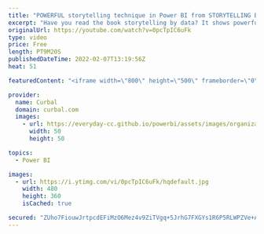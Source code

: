 ```yaml
---
title: "POWERFUL storytelling technique in Power BI from STORYTELLING BY DATA book"
excerpt: "Have you read the book storytelling by data? It shows powerful techniques to grab the attention of the reader and convey insights faster and more effective, but how do we do that in Power BI?   Click play and let me show you!:)  Here you can download all the pbix files: https://curbal.com/donwload-center"
originalUrl: https://youtube.com/watch?v=0pcTpIC6uFk
type: video
price: Free
length: PT9M20S
publishedDateTime: 2022-02-07T13:19:56Z
heat: 51

featuredContent: "<iframe width=\"800\" height=\"500\" frameborder=\"0\" src=\"https://www.youtube.com/embed/0pcTpIC6uFk\" allow=\"accelerometer; autoplay; encrypted-media; gyroscope; picture-in-picture\" allowfullscreen></iframe>"

provider:
  name: Curbal
  domain: curbal.com
  images:
    - url: https://everyday-cc.github.io/powerbi/assets/images/organizations/curbal.com-50x50.jpg
      width: 50
      height: 50

topics:
  - Power BI

images:
  - url: https://i.ytimg.com/vi/0pcTpIC6uFk/hqdefault.jpg
    width: 480
    height: 360
    isCached: true

secured: "ZUho7FiouwJrtpcdEFiMzO6Mez4v9ZiTVgq+5JrhG7FXGYs1R6P5RLWPZVe+AivHvirZU4yjOpPSFmMWMDPY3M99eiGfZ87qyQXKA81gsWVJuGTpXCyDiQR67GkzMOWeloVuoVO7pYY4ODIV1dLmE6WPsjL4l+9F+Mh7rxz/BAQzTXmT+Cd5KP73GXg0CKvSXR/nwetTNLaTgSzdncq+6ReQD3JoCtmuzeU404ehgQ2+Sg5CGllKx4Lt2JHDAPxvqX6VpyimvNHcAVb6cHF9byg/4tijY6XUZxaiV3MxlhB9ncZqM8O/o7dbYufqHlYhdGYhMRBjPHpvBzwyuW3+xEW77bCXExWTv7MaYPl/8mVEHGjT1jvYEMvkYPpCYOe4w/6QdxQbBcUHpdCBkrId7aPgR58A9Y38o1RGxCdXdUs=;kfcw51BfiktcW4xVgzGubA=="
---
```


